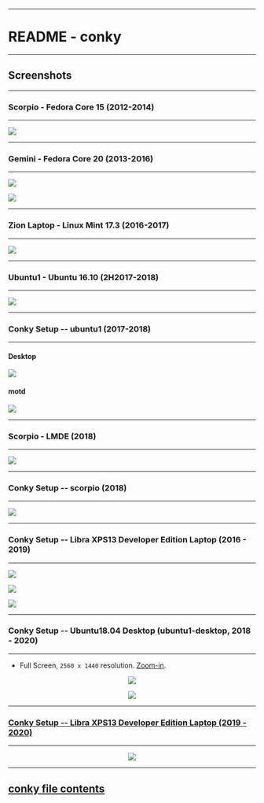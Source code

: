 * * *
# README - conky
* * *

## Screenshots

* * *
### Scorpio - Fedora Core 15 (2012-2014)
* * *

![](./assets/scorpio_FC15_2012-2014.jpg)

* * *
### Gemini - Fedora Core 20 (2013-2016)
* * *

![](./assets/gemini1_FC20_2013-2016.png)


![](./assets/gemini2_FC20_2013-2016.png)


* * *
### Zion Laptop - Linux Mint 17.3 (2016-2017)
* * *

![](./assets/conky_1920x1080_screenshot.png)


* * *
### Ubuntu1 - Ubuntu 16.10 (2H2017-2018)
* * *

![](./assets/ubuntu1_2H2017.png)

* * *
### Conky Setup -- ubuntu1 (2017-2018)
* * *

#### Desktop

[![](./assets/ubuntu1.png)](https://bitbucket.org/blakeca00/library-utilities/src/master/conky/assets/ubuntu1.png)

#### motd

[![](./assets/motd-ubuntu1.png)](https://bitbucket.org/blakeca00/library-utilities/src/master/conky/assets/motd-ubuntu1.png)

* * *
### Scorpio - LMDE (2018)
* * *

[![](./assets/scorpio-desktop-2018.png)](https://bitbucket.org/blakeca00/library-utilities/src/master/conky/assets/scorpio-desktop-2018.png)

* * *
### Conky Setup -- scorpio (2018)
* * *

[![](./assets/scorpio-detail.png)](https://bitbucket.org/blakeca00/library-utilities/src/master/conky/assets/scorpio-detail.png)

* * *
### Conky Setup -- Libra XPS13 Developer Edition Laptop (2016 - 2019)
* * *

[![](./assets/libra1.png)](https://bitbucket.org/blakeca00/library-utilities/src/master/conky/assets/libra1.png)

[![](./assets/libra2.png)](https://bitbucket.org/blakeca00/library-utilities/src/master/conky/assets/libra2.png)

[![](./assets/libra3.png)](https://bitbucket.org/blakeca00/library-utilities/src/master/conky/assets/libra3.png)


* * *
### Conky Setup -- Ubuntu18.04 Desktop (ubuntu1-desktop, 2018 - 2020)
* * *

* Full Screen, `2560 x 1440` resolution.  [Zoom-in](http://images.awspros.world/conky-configurations/ubuntu1-desktop2.png).

<p align="center">
    <a href="http://images.awspros.world/conky-configurations/ubuntu1-desktop1.png" target="_blank"><img src="./assets/ubuntu1-desktop1_sm.png">
</p>


<p align="center">
    <a href="http://images.awspros.world/conky-configurations/ubuntu1-desktop2.png" target="_blank"><img src="./assets/ubuntu1-desktop2_sm.png">
</p>


* * *
### Conky Setup -- Libra XPS13 Developer Edition Laptop (2019 - 2020)
* * *

<p align="center">
    <a href="http://images.awspros.world/conky-configurations/2019-10_libra_conky.png" target="_blank"><img src="./assets/2019-10_libra_conky_small.png">
</p>

* * *

## conky file contents
